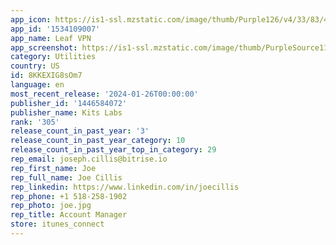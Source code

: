 ```yaml
---
app_icon: https://is1-ssl.mzstatic.com/image/thumb/Purple126/v4/33/83/4e/33834e4c-aeaa-d539-52bb-1f17fccae7fa/AppIcon-1x_U007emarketing-0-7-0-85-220-0.png/1024x1024bb.png
app_id: '1534109007'
app_name: Leaf VPN
app_screenshot: https://is1-ssl.mzstatic.com/image/thumb/PurpleSource116/v4/4b/25/0e/4b250ea0-3839-6f4c-a19e-15e4fbf8f983/030f7fe4-2850-4d74-b0a1-0579f98316bb_Simulator_Screenshot_-_iPhone_SE__U00283rd_generation_U0029_-_2023-08-27_at_12.25.31.png/1242x2208bb.png
category: Utilities
country: US
id: 8KKEXIG8sOm7
language: en
most_recent_release: '2024-01-26T00:00:00'
publisher_id: '1446584072'
publisher_name: Kits Labs
rank: '305'
release_count_in_past_year: '3'
release_count_in_past_year_category: 10
release_count_in_past_year_top_in_category: 29
rep_email: joseph.cillis@bitrise.io
rep_first_name: Joe
rep_full_name: Joe Cillis
rep_linkedin: https://www.linkedin.com/in/joecillis
rep_phone: +1 518-258-1902
rep_photo: joe.jpg
rep_title: Account Manager
store: itunes_connect
---
```

